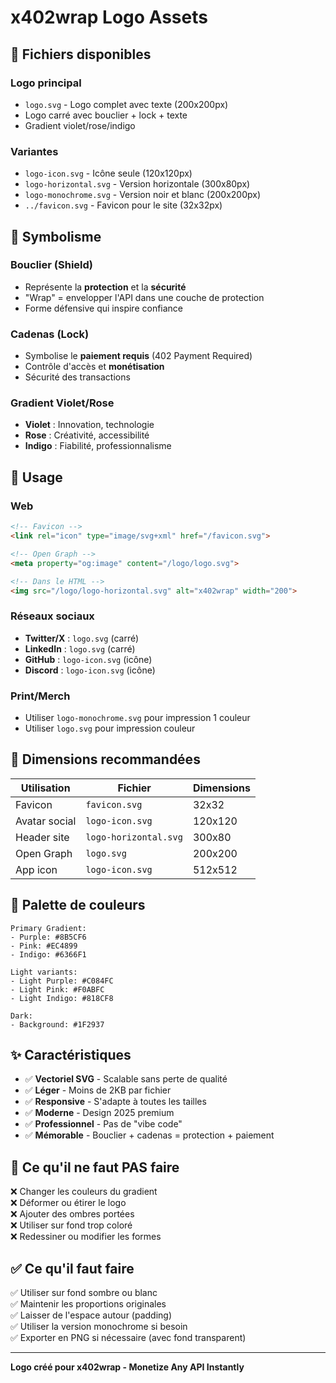 # x402wrap Logo Assets

## 📁 Fichiers disponibles

### Logo principal
- `logo.svg` - Logo complet avec texte (200x200px)
- Logo carré avec bouclier + lock + texte
- Gradient violet/rose/indigo

### Variantes
- `logo-icon.svg` - Icône seule (120x120px)
- `logo-horizontal.svg` - Version horizontale (300x80px)
- `logo-monochrome.svg` - Version noir et blanc (200x200px)
- `../favicon.svg` - Favicon pour le site (32x32px)

## 🎨 Symbolisme

### Bouclier (Shield)
- Représente la **protection** et la **sécurité**
- "Wrap" = envelopper l'API dans une couche de protection
- Forme défensive qui inspire confiance

### Cadenas (Lock)
- Symbolise le **paiement requis** (402 Payment Required)
- Contrôle d'accès et **monétisation**
- Sécurité des transactions

### Gradient Violet/Rose
- **Violet** : Innovation, technologie
- **Rose** : Créativité, accessibilité
- **Indigo** : Fiabilité, professionnalisme

## 🎯 Usage

### Web
```html
<!-- Favicon -->
<link rel="icon" type="image/svg+xml" href="/favicon.svg">

<!-- Open Graph -->
<meta property="og:image" content="/logo/logo.svg">

<!-- Dans le HTML -->
<img src="/logo/logo-horizontal.svg" alt="x402wrap" width="200">
```

### Réseaux sociaux
- **Twitter/X** : `logo.svg` (carré)
- **LinkedIn** : `logo.svg` (carré)
- **GitHub** : `logo-icon.svg` (icône)
- **Discord** : `logo-icon.svg` (icône)

### Print/Merch
- Utiliser `logo-monochrome.svg` pour impression 1 couleur
- Utiliser `logo.svg` pour impression couleur

## 📐 Dimensions recommandées

| Utilisation | Fichier | Dimensions |
|-------------|---------|------------|
| Favicon | `favicon.svg` | 32x32 |
| Avatar social | `logo-icon.svg` | 120x120 |
| Header site | `logo-horizontal.svg` | 300x80 |
| Open Graph | `logo.svg` | 200x200 |
| App icon | `logo-icon.svg` | 512x512 |

## 🎨 Palette de couleurs

```
Primary Gradient:
- Purple: #8B5CF6
- Pink: #EC4899
- Indigo: #6366F1

Light variants:
- Light Purple: #C084FC
- Light Pink: #F0ABFC
- Light Indigo: #818CF8

Dark:
- Background: #1F2937
```

## ✨ Caractéristiques

- ✅ **Vectoriel SVG** - Scalable sans perte de qualité
- ✅ **Léger** - Moins de 2KB par fichier
- ✅ **Responsive** - S'adapte à toutes les tailles
- ✅ **Moderne** - Design 2025 premium
- ✅ **Professionnel** - Pas de "vibe code"
- ✅ **Mémorable** - Bouclier + cadenas = protection + paiement

## 🚫 Ce qu'il ne faut PAS faire

❌ Changer les couleurs du gradient  
❌ Déformer ou étirer le logo  
❌ Ajouter des ombres portées  
❌ Utiliser sur fond trop coloré  
❌ Redessiner ou modifier les formes  

## ✅ Ce qu'il faut faire

✅ Utiliser sur fond sombre ou blanc  
✅ Maintenir les proportions originales  
✅ Laisser de l'espace autour (padding)  
✅ Utiliser la version monochrome si besoin  
✅ Exporter en PNG si nécessaire (avec fond transparent)  

---

**Logo créé pour x402wrap - Monetize Any API Instantly**

